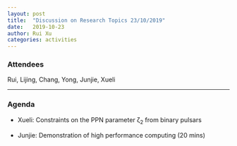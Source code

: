 ```yaml
---
layout: post
title:  "Discussion on Research Topics 23/10/2019"
date:   2019-10-23
author: Rui Xu
categories: activities
---
```



### Attendees

Rui, Lijing, Chang, Yong, Junjie, Xueli

---

### Agenda

- Xueli: Constraints on the PPN parameter &zeta;<sub>2</sub> from binary pulsars

- Junjie: Demonstration of high performance computing (20 mins)
